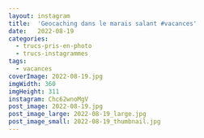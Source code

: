 ```yaml
---
layout: instagram
title:  'Geocaching dans le marais salant #vacances'
date:   2022-08-19
categories: 
  - trucs-pris-en-photo
  - trucs-instagrammes
tags:
  - vacances
coverImage: 2022-08-19.jpg
imgWidth: 360
imgHeight: 311
instagram: Chc62wnoMgV
post_image: 2022-08-19.jpg
post_image_large: 2022-08-19_large.jpg
post_image_small: 2022-08-19_thumbnail.jpg
---
```



